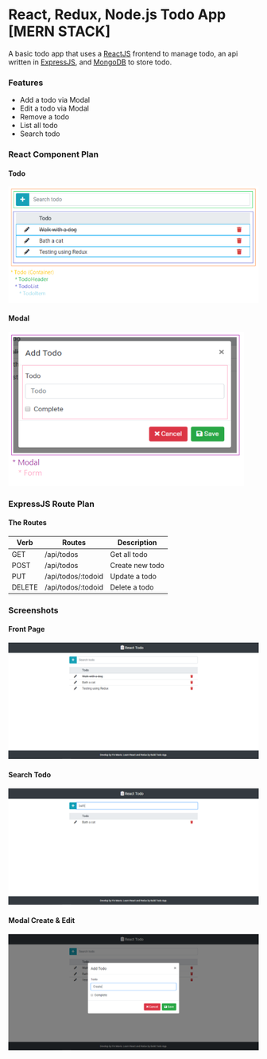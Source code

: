 # React, Redux, Node.js Todo App [MERN STACK]

A basic todo app that uses a [ReactJS](https://reactjs.org/) frontend to manage todo, an api written in [ExpressJS](https://expressjs.com/), and [MongoDB](https://www.mongodb.com/) to store todo.

### Features
* Add a todo via Modal
* Edit a todo via Modal
* Remove a todo
* List all todo
* Search todo

### React Component Plan

#### Todo
  ![Image of Todo Component](https://github.com/finmavis/react-node-todo-app/blob/master/docs/Component%20Plan%20Todo.PNG)
  
#### Modal
  ![Image of Modal Component](https://github.com/finmavis/react-node-todo-app/blob/master/docs/Component%20Plan%20Modal.PNG)
  
  
### ExpressJS Route Plan

#### The Routes

Verb | Routes | Description
------------ | ------------- | -------------
GET | /api/todos | Get all todo
POST | /api/todos | Create new todo
PUT | /api/todos/:todoid | Update a todo
DELETE | /api/todos/:todoid | Delete a todo

### Screenshots

#### Front Page
  ![Image of Front Page](https://github.com/finmavis/react-node-todo-app/blob/master/docs/Front.PNG)

#### Search Todo
  ![Image of Search Todo](https://github.com/finmavis/react-node-todo-app/blob/master/docs/Search.PNG)

#### Modal Create & Edit
  ![Image of Search Todo](https://github.com/finmavis/react-node-todo-app/blob/master/docs/Modal.PNG)